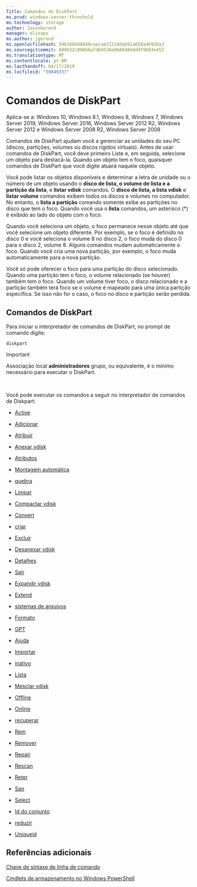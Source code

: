 ```yaml
---
Title: Comandos de DiskPart
ms.prod: windows-server-threshold
ms.technology: storage
author: JasonGerend
manager: elizapo
ms.author: jgerend
ms.openlocfilehash: 54b34b6d8849caecae2123ddab91a658a4692ba3
ms.sourcegitcommit: 0d0b32c8986ba7db9536e0b8648d4ddf9b03e452
ms.translationtype: MT
ms.contentlocale: pt-BR
ms.lasthandoff: 04/17/2019
ms.locfileid: "59849337"
---
```

# <a name="diskpart-commands"></a>Comandos de DiskPart


Aplica-se a: Windows 10, Windows 8.1, Windows 8, Windows 7, Windows Server 2019, Windows Server 2016, Windows Server 2012 R2, Windows Server 2012 e Windows Server 2008 R2, Windows Server 2008

Comandos de DiskPart ajudam você a gerenciar as unidades do seu PC (discos, partições, volumes ou discos rígidos virtuais). Antes de usar comandos de DiskPart, você deve primeiro Liste e, em seguida, selecione um objeto para destacá-la. Quando um objeto tem o foco, quaisquer comandos de DiskPart que você digite atuará naquele objeto.

Você pode listar os objetos disponíveis e determinar a letra de unidade ou o número de um objeto usando o **disco de lista, o volume de lista e a partição da lista**, e **listar vdisk** comandos. O **disco de lista, a lista vdisk** e **listar volume** comandos exibem todos os discos e volumes no computador. No entanto, o **lista a partição** comando somente exibe as partições no disco que tem o foco. Quando você usa o **lista** comandos, um asterisco (\*) é exibido ao lado do objeto com o foco.

Quando você seleciona um objeto, o foco permanece nesse objeto até que você selecione um objeto diferente. Por exemplo, se o foco é definido no disco 0 e você seleciona o volume 8 no disco 2, o foco muda do disco 0 para o disco 2, volume 8. Alguns comandos mudam automaticamente o foco. Quando você cria uma nova partição, por exemplo, o foco muda automaticamente para a nova partição.

Você só pode oferecer o foco para uma partição do disco selecionado. Quando uma partição tem o foco, o volume relacionado (se houver) também tem o foco. Quando um volume tiver foco, o disco relacionado e a partição também terá foco se o volume é mapeado para uma única partição específica. Se isso não for o caso, o foco no disco e partição serão perdida.

## <a name="diskpart-commands"></a>Comandos de DiskPart

Para iniciar o interpretador de comandos de DiskPart, no prompt de comando digite:

`diskpart`


> [!IMPORTANT]
> Associação local <STRONG>administradores</STRONG> grupo, ou equivalente, é o mínimo necessário para executar o DiskPart. 
<br>


Você pode executar os comandos a seguir no interpretador de comandos de Diskpart:

  - [Active](active.md)  
      
  - [Adicionar](add.md)  
      
  - [Atribuir](assign.md)  
      
  - [Anexar vdisk](attach-vdisk.md)  
      
  - [Atributos](attributes.md)  
      
  - [Montagem automática](automount.md)  
      
  - [quebra](break.md)  
      
  - [Limpar](clean.md)  
      
  - [Compactar vdisk](compact-vdisk.md)  
      
  - [Convert](convert.md)  
      
  - [criar](create.md)  
      
  - [Excluir](delete.md)  
      
  - [Desanexar vdisk](detach-vdisk.md)  
      
  - [Detalhes](detail.md)  
      
  - [Sair](exit.md)  
      
  - [Expandir vdisk](expand-vdisk.md)  
      
  - [Extend](extend.md)  
      
  - [sistemas de arquivos](filesystems.md)  
      
  - [Formato](format.md)  
      
  - [GPT](gpt.md)  
      
  - [Ajuda](help.md)  
      
  - [Importar](import.md)  
      
  - [inativo](inactive.md)  
      
  - [Lista](list.md)  
      
  - [Mesclar vdisk](merge-vdisk.md)  
      
  - [Offline](offline.md)  
      
  - [Online](online.md)  
      
  - [recuperar](recover.md)  
      
  - [Rem](rem.md)  
      
  - [Remover](remove.md)  
      
  - [Repair](repair.md)  
      
  - [Rescan](rescan.md)  
      
  - [Reter](retain.md)  
      
  - [San](san.md)  
      
  - [Select](select.md)  
      
  - [Id do conjunto](set-id.md)  
      
  - [reduzir](shrink.md)  
      
  - [Uniqueid](uniqueid.md)  
      

## <a name="additional-references"></a>Referências adicionais

[Chave de sintaxe de linha de comando](command-line-syntax-key.md)

[Cmdlets de armazenamento no Windows PowerShell](https://docs.microsoft.com/en-us/powershell/module/storage/)

